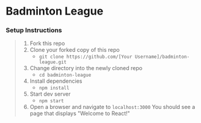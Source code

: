 # Badminton League


### Setup Instructions

> 1. Fork this repo
> 1. Clone your forked copy of this repo
>    - `git clone https://github.com/[Your Username]/badminton-league.git`
> 1. Change directory into the newly cloned repo
>    - `cd badminton-league`
> 1. Install dependencies 
>    - `npm install`
> 1. Start dev server
>    - `npm start`
> 1. Open a browser and navigate to `localhost:3000` You should see a page that displays "Welcome to React!"